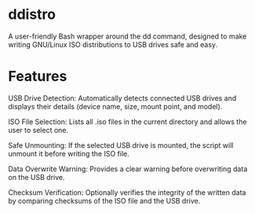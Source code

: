 # ddistro
A user-friendly Bash wrapper around the dd command, designed to make writing GNU/Linux ISO distributions to USB drives safe and easy. 

# Features

USB Drive Detection: Automatically detects connected USB drives and displays their details (device name, size, mount point, and model).

ISO File Selection: Lists all .iso files in the current directory and allows the user to select one.

Safe Unmounting: If the selected USB drive is mounted, the script will unmount it before writing the ISO file.

Data Overwrite Warning: Provides a clear warning before overwriting data on the USB drive.

Checksum Verification: Optionally verifies the integrity of the written data by comparing checksums of the ISO file and the USB drive.

